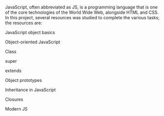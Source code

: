 JavaScript, often abbreviated as JS, is a programming language that is one of the core technologies of the World Wide Web, alongside HTML and CSS.
In this project, several resources was studied to complete the various tasks; the resources are:

JavaScript object basics

Object-oriented JavaScript

Class

super

extends

Object prototypes

Inheritance in JavaScript

Closures

Modern JS
